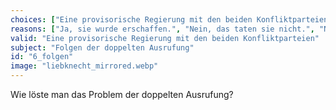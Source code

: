 ```yaml
---
choices: ["Eine provisorische Regierung mit den beiden Konfliktparteien", "Die Räterepublikaner haben die Macht durch Gewalt bekommen.", "Parteien für die parlamentarische Demokratie schlossen sich gegen die Räterepublikaner zusammen."]
reasons: ["Ja, sie wurde erschaffen.", "Nein, das taten sie nicht.", "Nein, das taten sie nicht."]
valid: "Eine provisorische Regierung mit den beiden Konfliktparteien"
subject: "Folgen der doppelten Ausrufung"
id: "6_folgen"
image: "liebknecht_mirrored.webp"
---
```

Wie löste man das Problem der doppelten Ausrufung?